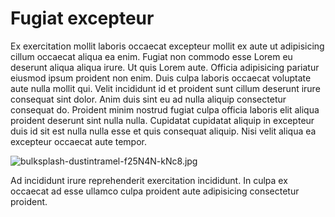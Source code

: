 # Fugiat excepteur

Ex exercitation mollit laboris occaecat excepteur mollit ex aute ut adipisicing cillum occaecat aliqua ea enim. Fugiat non commodo esse Lorem eu deserunt aliqua aliqua irure. Ut quis Lorem aute. Officia adipisicing pariatur eiusmod ipsum proident non enim. Duis culpa laboris occaecat voluptate aute nulla mollit qui. Velit incididunt id et proident sunt cillum deserunt irure consequat sint dolor. Anim duis sint eu ad nulla aliquip consectetur consequat do. Proident minim nostrud fugiat culpa officia laboris elit aliqua proident deserunt sint nulla nulla. Cupidatat cupidatat aliquip in excepteur duis id sit est nulla nulla esse et quis consequat aliquip. Nisi velit aliqua ea excepteur occaecat aute tempor.

<img class="bordered" src="/_merged_assets/_static/images/bulksplash-dustintramel-f25N4N-kNc8.jpg" alt="bulksplash-dustintramel-f25N4N-kNc8.jpg" />

Ad incididunt irure reprehenderit exercitation incididunt. In culpa ex occaecat ad esse ullamco culpa proident aute adipisicing consectetur proident.
